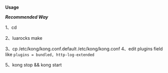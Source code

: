 **Usage**

***Recommended Way***

1、cd <plugin path>

2、luarocks make 

3、cp /etc/kong/kong.conf.default /etc/kong/kong.conf
4、edit plugins field  like `plugins = bundled, http-log-extended`

5、kong stop && kong start 
  

  